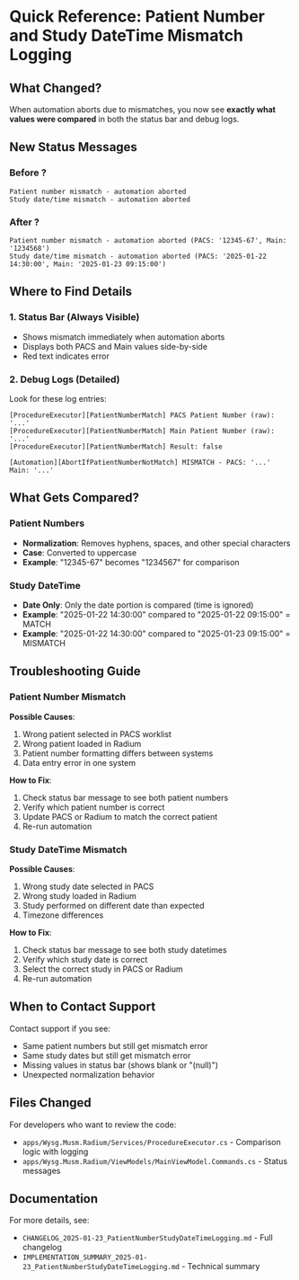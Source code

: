 # Quick Reference: Patient Number and Study DateTime Mismatch Logging

## What Changed?

When automation aborts due to mismatches, you now see **exactly what values were compared** in both the status bar and debug logs.

## New Status Messages

### Before ?
```
Patient number mismatch - automation aborted
Study date/time mismatch - automation aborted
```

### After ?
```
Patient number mismatch - automation aborted (PACS: '12345-67', Main: '1234568')
Study date/time mismatch - automation aborted (PACS: '2025-01-22 14:30:00', Main: '2025-01-23 09:15:00')
```

## Where to Find Details

### 1. Status Bar (Always Visible)
- Shows mismatch immediately when automation aborts
- Displays both PACS and Main values side-by-side
- Red text indicates error

### 2. Debug Logs (Detailed)
Look for these log entries:
```
[ProcedureExecutor][PatientNumberMatch] PACS Patient Number (raw): '...'
[ProcedureExecutor][PatientNumberMatch] Main Patient Number (raw): '...'
[ProcedureExecutor][PatientNumberMatch] Result: false

[Automation][AbortIfPatientNumberNotMatch] MISMATCH - PACS: '...' Main: '...'
```

## What Gets Compared?

### Patient Numbers
- **Normalization**: Removes hyphens, spaces, and other special characters
- **Case**: Converted to uppercase
- **Example**: "12345-67" becomes "1234567" for comparison

### Study DateTime
- **Date Only**: Only the date portion is compared (time is ignored)
- **Example**: "2025-01-22 14:30:00" compared to "2025-01-22 09:15:00" = MATCH
- **Example**: "2025-01-22 14:30:00" compared to "2025-01-23 09:15:00" = MISMATCH

## Troubleshooting Guide

### Patient Number Mismatch

**Possible Causes**:
1. Wrong patient selected in PACS worklist
2. Wrong patient loaded in Radium
3. Patient number formatting differs between systems
4. Data entry error in one system

**How to Fix**:
1. Check status bar message to see both patient numbers
2. Verify which patient number is correct
3. Update PACS or Radium to match the correct patient
4. Re-run automation

### Study DateTime Mismatch

**Possible Causes**:
1. Wrong study date selected in PACS
2. Wrong study loaded in Radium
3. Study performed on different date than expected
4. Timezone differences

**How to Fix**:
1. Check status bar message to see both study datetimes
2. Verify which study date is correct
3. Select the correct study in PACS or Radium
4. Re-run automation

## When to Contact Support

Contact support if you see:
- Same patient numbers but still get mismatch error
- Same study dates but still get mismatch error
- Missing values in status bar (shows blank or "(null)")
- Unexpected normalization behavior

## Files Changed

For developers who want to review the code:
- `apps/Wysg.Musm.Radium/Services/ProcedureExecutor.cs` - Comparison logic with logging
- `apps/Wysg.Musm.Radium/ViewModels/MainViewModel.Commands.cs` - Status messages

## Documentation

For more details, see:
- `CHANGELOG_2025-01-23_PatientNumberStudyDateTimeLogging.md` - Full changelog
- `IMPLEMENTATION_SUMMARY_2025-01-23_PatientNumberStudyDateTimeLogging.md` - Technical summary
